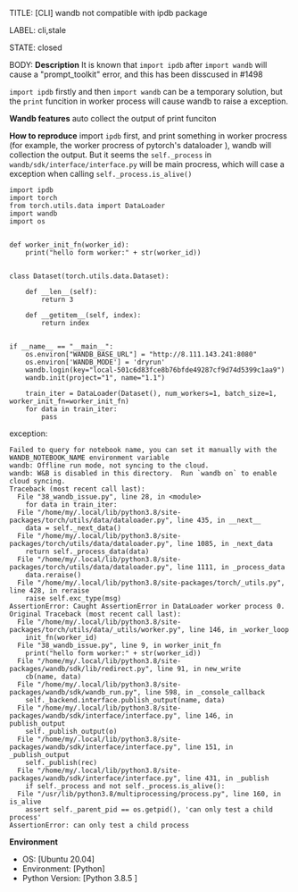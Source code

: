 TITLE:
[CLI] wandb not compatible with ipdb package

LABEL:
cli,stale

STATE:
closed

BODY:
**Description**
It is known that ```import ipdb``` after ```import wandb``` will cause a "prompt_toolkit" error, and this has been disscused in #1498 

```import ipdb``` firstly and then  ```import wandb``` can be a temporary solution, but the ```print``` funcition in worker process will  cause  wandb to raise a exception.


**Wandb features**
auto collect the output of print funciton


**How to reproduce**
import ```ipdb``` first, and print something in worker procress (for example, the worker procress of pytorch's dataloader ), wandb will collection the output. But it seems  the `self._process` in `wandb/sdk/interface/interface.py` will be main procress, which will case a exception when calling `self._process.is_alive()`


```
import ipdb 
import torch
from torch.utils.data import DataLoader
import wandb
import os


def worker_init_fn(worker_id):
    print("hello form worker:" + str(worker_id))


class Dataset(torch.utils.data.Dataset):

    def __len__(self):
        return 3

    def __getitem__(self, index):
        return index


if __name__ == "__main__":
    os.environ["WANDB_BASE_URL"] = "http://8.111.143.241:8080"
    os.environ['WANDB_MODE'] = 'dryrun'
    wandb.login(key="local-501c6d83fce8b76bfde49287cf9d74d5399c1aa9")
    wandb.init(project="1", name="1.1")

    train_iter = DataLoader(Dataset(), num_workers=1, batch_size=1, worker_init_fn=worker_init_fn)
    for data in train_iter:
        pass

```
exception:


```
Failed to query for notebook name, you can set it manually with the WANDB_NOTEBOOK_NAME environment variable
wandb: Offline run mode, not syncing to the cloud.
wandb: W&B is disabled in this directory.  Run `wandb on` to enable cloud syncing.
Traceback (most recent call last):
  File "38_wandb_issue.py", line 28, in <module>
    for data in train_iter:
  File "/home/my/.local/lib/python3.8/site-packages/torch/utils/data/dataloader.py", line 435, in __next__
    data = self._next_data()
  File "/home/my/.local/lib/python3.8/site-packages/torch/utils/data/dataloader.py", line 1085, in _next_data
    return self._process_data(data)
  File "/home/my/.local/lib/python3.8/site-packages/torch/utils/data/dataloader.py", line 1111, in _process_data
    data.reraise()
  File "/home/my/.local/lib/python3.8/site-packages/torch/_utils.py", line 428, in reraise
    raise self.exc_type(msg)
AssertionError: Caught AssertionError in DataLoader worker process 0.
Original Traceback (most recent call last):
  File "/home/my/.local/lib/python3.8/site-packages/torch/utils/data/_utils/worker.py", line 146, in _worker_loop
    init_fn(worker_id)
  File "38_wandb_issue.py", line 9, in worker_init_fn
    print("hello form worker:" + str(worker_id))
  File "/home/my/.local/lib/python3.8/site-packages/wandb/sdk/lib/redirect.py", line 91, in new_write
    cb(name, data)
  File "/home/my/.local/lib/python3.8/site-packages/wandb/sdk/wandb_run.py", line 598, in _console_callback
    self._backend.interface.publish_output(name, data)
  File "/home/my/.local/lib/python3.8/site-packages/wandb/sdk/interface/interface.py", line 146, in publish_output
    self._publish_output(o)
  File "/home/my/.local/lib/python3.8/site-packages/wandb/sdk/interface/interface.py", line 151, in _publish_output
    self._publish(rec)
  File "/home/my/.local/lib/python3.8/site-packages/wandb/sdk/interface/interface.py", line 431, in _publish
    if self._process and not self._process.is_alive():
  File "/usr/lib/python3.8/multiprocessing/process.py", line 160, in is_alive
    assert self._parent_pid == os.getpid(), 'can only test a child process'
AssertionError: can only test a child process

```




**Environment**
- OS: [Ubuntu 20.04]
- Environment: [Python]
- Python Version: [Python 3.8.5 ]


